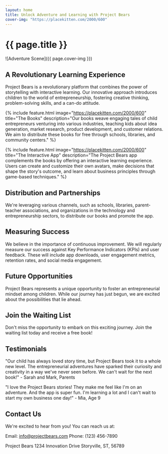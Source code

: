 ```yaml
---
layout: home
title: Unlock Adventure and Learning with Project Bears
cover-img: "https://placekitten.com/2000/600"
---
```


# {{ page.title }}
![Adventure Scene]({{ page.cover-img }})

## A Revolutionary Learning Experience
Project Bears is a revolutionary platform that combines the power of storytelling with interactive learning. Our innovative approach introduces children to the world of entrepreneurship, fostering creative thinking, problem-solving skills, and a can-do attitude.

{% include feature.html image="https://placekitten.com/2000/600" title="The Books" description="Our books weave engaging tales of child entrepreneurs venturing into various industries, teaching kids about idea generation, market research, product development, and customer relations. We aim to distribute these books for free through schools, libraries, and community centers." %}

{% include feature.html image="https://placekitten.com/2000/600" title="The Interactive App" description="The Project Bears app complements the books by offering an interactive learning experience. Users can create and customize their own avatars, make decisions that shape the story's outcome, and learn about business principles through game-based techniques." %}

## Distribution and Partnerships
We're leveraging various channels, such as schools, libraries, parent-teacher associations, and organizations in the technology and entrepreneurship sectors, to distribute our books and promote the app.

## Measuring Success
We believe in the importance of continuous improvement. We will regularly measure our success against Key Performance Indicators (KPIs) and user feedback. These will include app downloads, user engagement metrics, retention rates, and social media engagement.

## Future Opportunities
Project Bears represents a unique opportunity to foster an entrepreneurial mindset among children. While our journey has just begun, we are excited about the possibilities that lie ahead.

## Join the Waiting List
Don't miss the opportunity to embark on this exciting journey. Join the waiting list today and receive a free book!

## Testimonials
"Our child has always loved story time, but Project Bears took it to a whole new level. The entrepreneurial adventures have sparked their curiosity and creativity in a way we've never seen before. We can't wait for the next book!" - Sarah and Mark, Parents

"I love the Project Bears stories! They make me feel like I'm on an adventure. And the app is super fun. I'm learning a lot and I can't wait to start my own business one day!" - Mia, Age 9

## Contact Us
We're excited to hear from you! You can reach us at:

Email: info@projectbears.com
Phone: (123) 456-7890

Project Bears
1234 Innovation Drive
Storyville, ST, 56789
